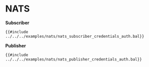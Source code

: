 # NATS

**Subscriber**

```ballerina
{{#include ../../../examples/nats/nats_subscriber_credentials_auth.bal}}
```

**Publisher**

```ballerina
{{#include ../../../examples/nats/nats_publisher_credentials_auth.bal}}
```
